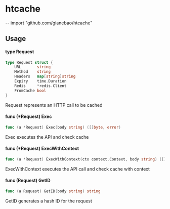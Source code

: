# htcache
--
    import "github.com/gianebao/htcache"


## Usage

#### type Request

```go
type Request struct {
	URL       string
	Method    string
	Headers   map[string]string
	Expiry    time.Duration
	Redis     *redis.Client
	FromCache bool
}
```

Request represents an HTTP call to be cached

#### func (*Request) Exec

```go
func (a *Request) Exec(body string) ([]byte, error)
```
Exec executes the API and check cache

#### func (*Request) ExecWithContext

```go
func (a *Request) ExecWithContext(ctx context.Context, body string) ([]byte, error)
```
ExecWithContext executes the API call and check cache with context

#### func (Request) GetID

```go
func (a Request) GetID(body string) string
```
GetID generates a hash ID for the request

